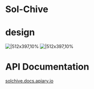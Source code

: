 # Sol-Chive

# design
![|512x397,10%](https://cdn.discordapp.com/attachments/439124635112570880/872453121954172998/Sol-Chive-1.png)
![|512x397,10%](https://cdn.discordapp.com/attachments/439124635112570880/872453136374198312/Sol-Chive-2.png)

# API Documentation
[solchive.docs.apiary.io](https://solchive.docs.apiary.io)
